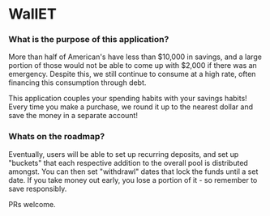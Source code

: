 # WallET

### What is the purpose of this application?

More than half of American's have less than $10,000 in savings, and a large portion of those would not be able to come up with $2,000 if there was an emergency. Despite this, we still continue to consume at a high rate, often financing this consumption through debt.

This application couples your spending habits with your savings habits! Every time you make a purchase, we round it up to the nearest dollar and save the money in a separate account!

### Whats on the roadmap?

Eventually, users will be able to set up recurring deposits, and set up "buckets" that each respective addition to the overall pool is distributed amongst. You can then set "withdrawl" dates that lock the funds until a set date. If you take money out early, you lose a portion of it - so remember to save responsibly. 

PRs welcome.

